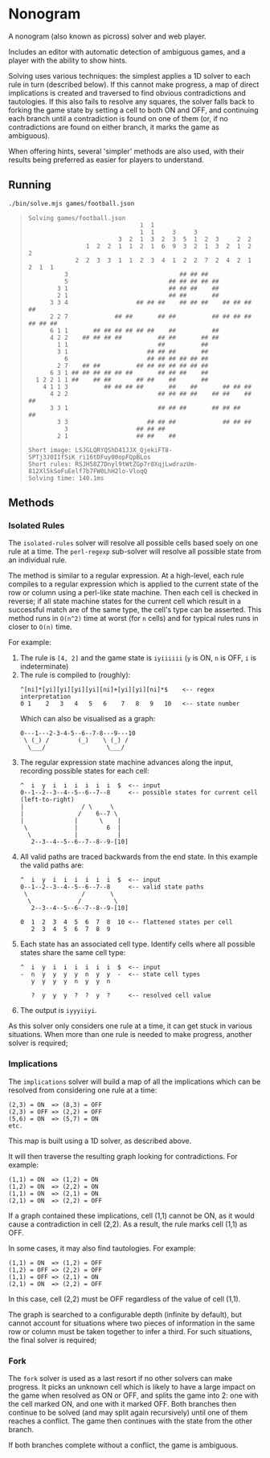 # Nonogram

A nonogram (also known as picross) solver and web player.

Includes an editor with automatic detection of ambiguous games, and a player with
the ability to show hints.

Solving uses various techniques: the simplest applies a 1D solver to each rule in
turn (described below). If this cannot make progress, a map of direct implications
is created and traversed to find obvious contradictions and tautologies. If this
also fails to resolve any squares, the solver falls back to forking the game state
by setting a cell to both ON and OFF, and continuing each branch until a
contradiction is found on one of them (or, if no contradictions are found on either
branch, it marks the game as ambiguous).

When offering hints, several 'simpler' methods are also used, with their results
being preferred as easier for players to understand.

## Running

```bash
./bin/solve.mjs games/football.json
```

> ```
> Solving games/football.json
>                                1  1
>                                1  1     3     3
>                          3  2  1  3  2  3  5  1  2  3     2  2
>                 1  2  2  1  1  2  1  6  9  3  2  1  3  2  1  2  2
>              2  2  3  3  1  1  2  3  4  1  2  2  7  2  4  2  1  2  1  1
>           3                               ## ## ##
>           5                            ## ## ## ## ##
>         3 1                            ## ## ##    ##
>         2 1                            ## ##       ##
>       3 3 4                   ## ## ##    ## ## ##    ## ## ## ##
>       2 2 7             ## ##       ## ##          ## ## ## ## ## ## ##
>       6 1 1       ## ## ## ## ## ##    ##          ##
>       4 2 2    ## ## ## ##          ## ##       ## ##
>         1 1                         ##          ##
>         3 1                      ## ## ##       ##
>           6                      ## ## ## ## ## ##
>         2 7    ## ##          ## ## ## ## ## ## ##
>       6 3 1 ## ## ## ## ## ##       ## ## ##    ##
>   1 2 2 1 1 ##    ## ##       ## ##    ##       ##
>     4 1 1 3          ## ## ## ##       ##    ##       ## ## ##
>       4 2 2                         ## ## ## ##    ## ##    ## ##
>       3 3 1                         ## ## ##       ## ## ##    ##
>         3 3                      ## ## ##             ## ## ##
>           3                   ## ## ##
>         2 1                   ## ##    ##
>
> Short image: LSJGLQRYQShD41JJX_QjekiFT8-SPTj3J0IIfSiK_ri16tDFuy00opFQpBLos
> Short rules: RSJH58Z7Dnyl9tWtZGp7r8XqjLwdrazUm-812Xl5kSoFuEelf7b7FW0LhH2lo-VloqQ
> Solving time: 140.1ms
> ```

## Methods

### Isolated Rules

The `isolated-rules` solver will resolve all possible cells based soely on one rule at
a time. The `perl-regexp` sub-solver will resolve all possible state from an individual
rule.

The method is similar to a regular expression. At a high-level, each rule compiles to a
regular expression which is applied to the current state of the row or column using a
perl-like state machine. Then each cell is checked in reverse; if all state machine states
for the current cell which result in a successful match are of the same type, the cell's
type can be asserted. This method runs in `O(n^2)` time at worst (for `n` cells) and
for typical rules runs in closer to `O(n)` time.

For example:

1. The rule is `[4, 2]` and the game state is `iyiiiiii`
   (`y` is ON, `n` is OFF, `i` is indeterminate)
2. The rule is compiled to (roughly):
   ```
   ^[ni]*[yi][yi][yi][yi][ni]+[yi][yi][ni]*$    <-- regex interpretation
   0 1    2   3   4   5   6    7   8   9   10   <-- state number
   ```
   Which can also be visualised as a graph:
   ```
   0---1---2-3-4-5--6--7-8---9---10
    \ (_) /        (_)    \ (_) /
     \___/                 \___/
   ```
3. The regular expression state machine advances along the input, recording possible
   states for each cell:
   ```
   ^  i  y  i  i  i  i  i  i  $  <-- input
   0--1--2--3--4--5--6--7--8     <-- possible states for current cell (left-to-right)
   |                / \     \
   |               /    6--7 \
   |              |      \    |
    \             |        6  |
     \            |           |
      2--3--4--5--6--7--8--9-[10]
   ```
4. All valid paths are traced backwards from the end state. In this example the valid
   paths are:
   ```
   ^  i  y  i  i  i  i  i  i  $  <-- input
   0--1--2--3--4--5--6--7--8     <-- valid state paths
    \               /       \
     \             /         \
      2--3--4--5--6--7--8--9-[10]

   0  1  2  3  4  5  6  7  8  10 <-- flattened states per cell
      2  3  4  5  6  7  8  9
   ```
5. Each state has an associated cell type. Identify cells where all possible states
   share the same cell type:
   ```
   ^  i  y  i  i  i  i  i  i  $  <-- input
   -  n  y  y  y  y  n  y  y  -  <-- state cell types
      y  y  y  y  n  y  y  n

      ?  y  y  y  ?  ?  y  ?     <-- resolved cell value
   ```
6. The output is `iyyyiiyi`.

As this solver only considers one rule at a time, it can get stuck in various
situations. When more than one rule is needed to make progress, another solver
is required;

### Implications

The `implications` solver will build a map of all the implications which can be
resolved from considering one rule at a time:

```
(2,3) = ON  => (8,3) = OFF
(2,3) = OFF => (2,2) = OFF
(5,6) = ON  => (5,7) = ON
etc.
```

This map is built using a 1D solver, as described above.

It will then traverse the resulting graph looking for contradictions. For example:

```
(1,1) = ON  => (1,2) = ON
(1,2) = ON  => (2,2) = ON
(1,1) = ON  => (2,1) = ON
(2,1) = ON  => (2,2) = OFF
```

If a graph contained these implications, cell (1,1) cannot be ON, as it would
cause a contradiction in cell (2,2). As a result, the rule marks cell (1,1) as
OFF.

In some cases, it may also find tautologies. For example:

```
(1,1) = ON  => (1,2) = OFF
(1,2) = OFF => (2,2) = OFF
(1,1) = OFF => (2,1) = ON
(2,1) = ON  => (2,2) = OFF
```

In this case, cell (2,2) must be OFF regardless of the value of cell (1,1).

The graph is searched to a configurable depth (infinite by default), but cannot
account for situations where two pieces of information in the same row or column
must be taken together to infer a third. For such situations, the final solver is
required;

### Fork

The `fork` solver is used as a last resort if no other solvers can make progress.
It picks an unknown cell which is likely to have a large impact on the game when
resolved as ON or OFF, and splits the game into 2: one with the cell marked ON,
and one with it marked OFF. Both branches then continue to be solved (and may
split again recursively) until one of them reaches a conflict. The game then
continues with the state from the other branch.

If both branches complete without a conflict, the game is ambiguous.
